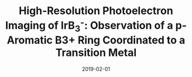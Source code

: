 ---
title: "High-Resolution Photoelectron Imaging of IrB<sub>3</sub><sup>-</sup>: Observation of a p-Aromatic B3+ Ring Coordinated to a Transition Metal"
collection: publications
number: 3
excerpt: 'J. Czekner, L. F. Cheung, S. G. Kocheril, M. Kulichenko, A. I. Boldyrev, L.-S. Wang'
date: 2019-02-01
venue: 'Angew. Chem. Int. Ed.'
issue_pages: 58, 8877-8881
paperurl: 'https://doi.org/10.1002/anie.201902406'
---